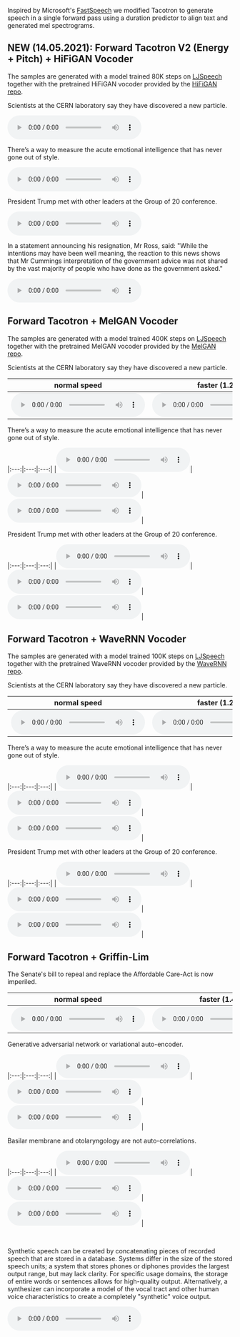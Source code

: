Inspired by Microsoft's [FastSpeech](https://www.microsoft.com/en-us/research/blog/fastspeech-new-text-to-speech-model-improves-on-speed-accuracy-and-controllability/)
we modified Tacotron to generate speech in a single forward pass using a duration predictor to align text and generated mel spectrograms.

## NEW (14.05.2021): Forward Tacotron V2 (Energy + Pitch) + HiFiGAN Vocoder

The samples are generated with a model trained 80K steps on [LJSpeech](https://keithito.com/LJ-Speech-Dataset/) together with the pretrained HiFiGAN vocoder provided by the [HiFiGAN repo](https://github.com/jik876/hifi-gan).

<p class="text">Scientists at the CERN laboratory say they have discovered a new particle.</p> 

<audio src="https://github.com/as-ideas/tts_model_outputs/blob/master/ljspeech_forward/1_hifigan_80k.wav?raw=true" controls preload></audio>

<p class="text">There’s a way to measure the acute emotional intelligence that has never gone out of style.</p>

<audio src="https://github.com/as-ideas/tts_model_outputs/blob/master/ljspeech_forward/2_hifigan_80k.wav?raw=true" controls preload></audio>

<p class="text">President Trump met with other leaders at the Group of 20 conference.</p>

<audio src="https://github.com/as-ideas/tts_model_outputs/blob/master/ljspeech_forward/3_hifigan_80k.wav?raw=true" controls preload></audio>

<p class="text">In a statement announcing his resignation, Mr Ross, said: "While the intentions may have been well meaning, the reaction to this news shows that Mr Cummings interpretation of the government advice was not shared by the vast majority of people who have done as the government asked."</p>

<audio src="https://github.com/as-ideas/tts_model_outputs/blob/master/ljspeech_forward/8_hifigan_80k.wav?raw=true" controls preload></audio>


## Forward Tacotron + MelGAN Vocoder

The samples are generated with a model trained 400K steps on [LJSpeech](https://keithito.com/LJ-Speech-Dataset/) together with the pretrained MelGAN vocoder provided by the [MelGAN repo](https://github.com/seungwonpark/melgan).

<p class="text">Scientists at the CERN laboratory say they have discovered a new particle.</p> 

| normal speed | faster (1.25) | slower (0.85) |
|:---:|:---:|:---:|
|<audio src="https://github.com/as-ideas/tts_model_outputs/blob/master/ljspeech_forward/1_melgan_400k.wav?raw=true" controls preload></audio>|<audio src="https://github.com/as-ideas/tts_model_outputs/blob/master/ljspeech_forward/1_melgan_400k_1.25.wav?raw=true" controls preload></audio>|<audio src="https://github.com/as-ideas/tts_model_outputs/blob/master/ljspeech_forward/1_melgan_400k_0.85.wav?raw=true" controls preload></audio>|

<p class="text">There’s a way to measure the acute emotional intelligence that has never gone out of style.</p>

|:---:|:---:|:---:|
|<audio src="https://github.com/as-ideas/tts_model_outputs/blob/master/ljspeech_forward/2_melgan_400k.wav?raw=true" controls preload></audio>|<audio src="https://github.com/as-ideas/tts_model_outputs/blob/master/ljspeech_forward/2_melgan_400k_1.25.wav?raw=true" controls preload></audio>|<audio src="https://github.com/as-ideas/tts_model_outputs/blob/master/ljspeech_forward/2_melgan_400k_0.85.wav?raw=true" controls preload></audio>|

<p class="text">President Trump met with other leaders at the Group of 20 conference.</p>

|:---:|:---:|:---:|
|<audio src="https://github.com/as-ideas/tts_model_outputs/blob/master/ljspeech_forward/3_melgan_400k.wav?raw=true" controls preload></audio>|<audio src="https://github.com/as-ideas/tts_model_outputs/blob/master/ljspeech_forward/3_melgan_400k_1.25.wav?raw=true" controls preload></audio>|<audio src="https://github.com/as-ideas/tts_model_outputs/blob/master/ljspeech_forward/3_melgan_400k_0.85.wav?raw=true" controls preload></audio>|

## Forward Tacotron + WaveRNN Vocoder

The samples are generated with a model trained 100K steps on [LJSpeech](https://keithito.com/LJ-Speech-Dataset/) together with the pretrained WaveRNN vocoder provided by the [WaveRNN repo](https://github.com/fatchord/WaveRNN).

<p class="text">Scientists at the CERN laboratory say they have discovered a new particle.</p> 

| normal speed | faster (1.25) | slower (0.8) |
|:---:|:---:|:---:|
|<audio src="https://github.com/as-ideas/tts_model_outputs/blob/master/ljspeech_forward/1_wavernn_batched_100k.wav?raw=true" controls preload></audio>|<audio src="https://github.com/as-ideas/tts_model_outputs/blob/master/ljspeech_forward/1_wavernn_batched_100k_1.25.wav?raw=true" controls preload></audio>|<audio src="https://github.com/as-ideas/tts_model_outputs/blob/master/ljspeech_forward/1_wavernn_batched_100k_0.8.wav?raw=true" controls preload></audio>|

<p class="text">There’s a way to measure the acute emotional intelligence that has never gone out of style.</p>

|:---:|:---:|:---:|
|<audio src="https://github.com/as-ideas/tts_model_outputs/blob/master/ljspeech_forward/2_wavernn_batched_100k.wav?raw=true" controls preload></audio>|<audio src="https://github.com/as-ideas/tts_model_outputs/blob/master/ljspeech_forward/2_wavernn_batched_100k_1.25.wav?raw=true" controls preload></audio>|<audio src="https://github.com/as-ideas/tts_model_outputs/blob/master/ljspeech_forward/2_wavernn_batched_100k_0.8.wav?raw=true" controls preload></audio>|


<p class="text">President Trump met with other leaders at the Group of 20 conference.</p>

|:---:|:---:|:---:|
|<audio src="https://github.com/as-ideas/tts_model_outputs/blob/master/ljspeech_forward/3_wavernn_batched_100k.wav?raw=true" controls preload></audio>|<audio src="https://github.com/as-ideas/tts_model_outputs/blob/master/ljspeech_forward/3_wavernn_batched_100k_1.25.wav?raw=true" controls preload></audio>|<audio src="https://github.com/as-ideas/tts_model_outputs/blob/master/ljspeech_forward/3_wavernn_batched_100k_0.8.wav?raw=true" controls preload></audio>|

## Forward Tacotron + Griffin-Lim

<p class="text">The Senate's bill to repeal and replace the Affordable Care-Act is now imperiled.</p>

| normal speed | faster (1.4) | slower (0.6) |
|:---:|:---:|:---:|
|<audio src="https://github.com/as-ideas/tts_model_outputs/blob/master/ljspeech_forward/4_griffinlim_100k.wav?raw=true" controls preload></audio>|<audio src="https://github.com/as-ideas/tts_model_outputs/blob/master/ljspeech_forward/4_griffinlim_100k_1.4.wav?raw=true" controls preload></audio>|<audio src="https://github.com/as-ideas/tts_model_outputs/blob/master/ljspeech_forward/4_griffinlim_100k_0.6.wav?raw=true" controls preload></audio>|

<p class="text">Generative adversarial network or variational auto-encoder.</p>

|:---:|:---:|:---:|
|<audio src="https://github.com/as-ideas/tts_model_outputs/blob/master/ljspeech_forward/5_griffinlim_100k.wav?raw=true" controls preload></audio>|<audio src="https://github.com/as-ideas/tts_model_outputs/blob/master/ljspeech_forward/5_griffinlim_100k_1.4.wav?raw=true" controls preload></audio>|<audio src="https://github.com/as-ideas/tts_model_outputs/blob/master/ljspeech_forward/5_griffinlim_100k_0.6.wav?raw=true" controls preload></audio>|

<p class="text">Basilar membrane and otolaryngology are not auto-correlations.</p>

|:---:|:---:|:---:|
|<audio src="https://github.com/as-ideas/tts_model_outputs/blob/master/ljspeech_forward/6_griffinlim_100k.wav?raw=true" controls preload></audio>|<audio src="https://github.com/as-ideas/tts_model_outputs/blob/master/ljspeech_forward/6_griffinlim_100k_1.4.wav?raw=true" controls preload></audio>|<audio src="https://github.com/as-ideas/tts_model_outputs/blob/master/ljspeech_forward/6_griffinlim_100k_0.6.wav?raw=true" controls preload></audio>|

&nbsp;
<p class="text">Synthetic speech can be created by concatenating pieces of recorded speech that are stored in a database. Systems differ in the size of the stored speech units; a system that stores phones or diphones provides the largest output range, but may lack clarity. For specific usage domains, the storage of entire words or sentences allows for high-quality output. Alternatively, a synthesizer can incorporate a model of the vocal tract and other human voice characteristics to create a completely "synthetic" voice output.</p>
<audio src="https://github.com/as-ideas/tts_model_outputs/blob/master/ljspeech_forward/long_griffinlim.wav?raw=true" controls preload></audio>